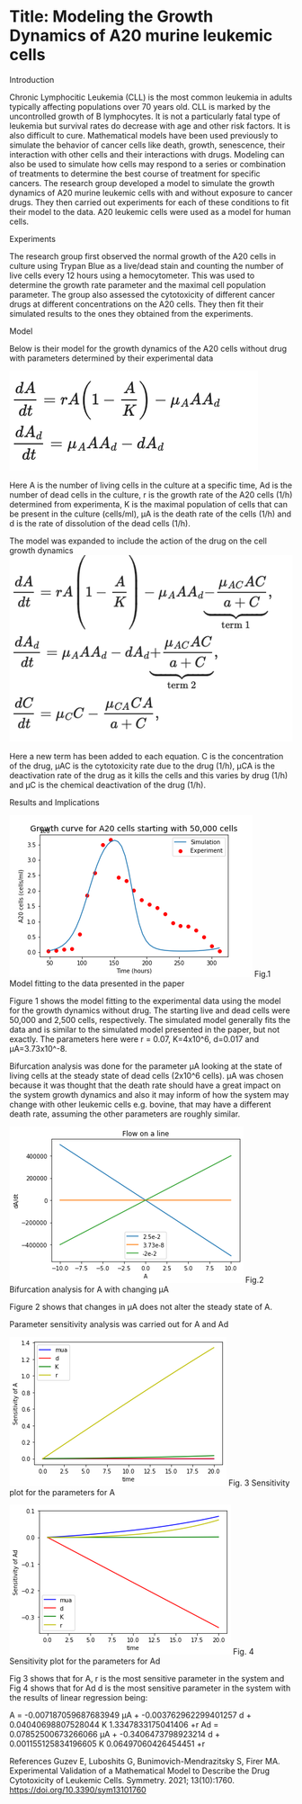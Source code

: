 # Title: Modeling the Growth Dynamics of A20 murine leukemic cells 

Introduction 

Chronic Lymphocitic Leukemia (CLL) is the most common leukemia in adults typically affecting populations over 70 years old. CLL is marked by the uncontrolled growth of B lymphocytes.  It is not a particularly fatal type of leukemia but survival rates do decrease with age and other risk factors. It is also difficult to cure. Mathematical models have been used previously to simulate the behavior of cancer cells like death, growth, senescence, their interaction with other cells and their interactions with drugs. Modeling can also be used to simulate how cells may respond to a series or combination of treatments to determine the best course of treatment for specific cancers. The research group developed a model to simulate the growth dynamics of A20 murine leukemic cells with and without exposure to cancer drugs. They then carried out experiments for each of these conditions to fit their model to the data. A20 leukemic cells were used as a model for human cells. 

Experiments

The research group first observed the normal growth of the A20 cells in culture using Trypan Blue as a live/dead stain and counting the number of live cells every 12 hours using a hemocytometer. This was used to determine the growth rate parameter and the maximal cell population parameter. 
The group also assessed the cytotoxicity of different cancer drugs at different concentrations on the A20 cells. 
They then fit their simulated results to the ones they obtained from the experiments. 


Model 

Below is their model for the growth dynamics of the A20 cells without drug with parameters determined by their experimental data 

![plot](https://github.com/traceymoyston/CHE2410_Project2/blob/a9c3eed99829ae11c2872972dbbf00cad15a92f2/Screen%20Shot%202022-12-13%20at%2013.43.42.png)

Here A is the number of living cells in the culture at a specific time, Ad is the number of dead cells in the culture, r is the growth rate of the A20 cells (1/h) determined from experimenta, K is the maximal population of cells that can be present in the culture (cells/ml), μA is the death rate of the cells (1/h) and d is the rate of dissolution of the dead cells (1/h). 

The model was expanded to include the action of the drug on the cell growth dynamics 
![plot](https://github.com/traceymoyston/CHE2410_Project2/blob/a9c3eed99829ae11c2872972dbbf00cad15a92f2/Screen%20Shot%202022-12-13%20at%2013.43.50.png)

Here a new term has been added to each equation. C is the concentration of the drug, μAC is the cytotoxicity rate due to the drug (1/h), μCA is the deactivation rate of the drug as it kills the cells and this varies by drug (1/h) and μC is the chemical deactivation of the drug (1/h). 


Results and Implications 

![plot](https://github.com/traceymoyston/CHE2410_Project2/blob/647b0da8b1b7694feb765ea67bc00a14c5d2d59a/modelfit.png)
Fig.1 Model fitting to the data presented in the paper 

Figure 1 shows the model fitting to the experimental data using the model for the growth dynamics without drug. The starting live and dead cells were 50,000 and 2,500 cells, respectively. The simulated model generally fits the data and is similar to the simulated model presented in the paper, but not exactly. The parameters here were r = 0.07, K=4x10^6, d=0.017 and μA=3.73x10^-8.

Bifurcation analysis was done for the parameter μA looking at the state of living cells at the steady state of dead cells (2x10^6 cells). μA was chosen because it was thought that the death rate should have a great impact on the system growth dynamics and also it may inform of how the system may change with other leukemic cells e.g. bovine, that may have a different death rate, assuming the other parameters are roughly similar.

![plot](https://github.com/traceymoyston/CHE2410_Project2/blob/c10022cc1228b745ee5f4511c90e3a0b3fe828c8/bifur.png)
Fig.2 Bifurcation analysis for A with changing μA

Figure 2 shows that changes in μA does not alter the steady state of A. 

Parameter sensitivity analysis was carried out for A and Ad 

![plot](https://github.com/traceymoyston/CHE2410_Project2/blob/c10022cc1228b745ee5f4511c90e3a0b3fe828c8/Asens.png)
Fig. 3 Sensitivity plot for the parameters for A

![plot](https://github.com/traceymoyston/CHE2410_Project2/blob/94454fe2c0d4a6834e4c90d93319c2ef27843c4b/Adsens.png)
Fig. 4 Sensitivity plot for the parameters for Ad 

Fig 3 shows that for A, r is the most sensitive parameter in the system and Fig 4 shows that for Ad d is the most sensitive parameter in the system with the results of linear regression being:

A =  -0.007187059687683949 μA +  -0.003762962299401257 d + 0.04040698807528044 K 1.3347833175041406 +r
Ad =  0.07852500673266066 μA +  -0.3406473798923214 d + 0.001155125834196605 K 0.06497060426454451 +r


 

References 
Guzev E, Luboshits G, Bunimovich-Mendrazitsky S, Firer MA. Experimental Validation of a Mathematical Model to Describe the Drug Cytotoxicity of Leukemic Cells. Symmetry. 2021; 13(10):1760. https://doi.org/10.3390/sym13101760

